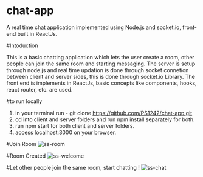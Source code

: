 # chat-app
A real time chat application implemented using Node.js and socket.io, front-end built in ReactJs.

#Intoduction

This is a basic chatting application which lets the user create a room, other people can join the same room and starting messaging. 
The server is setup through node.js and real time updation is done through socket connetion between client and server sides, this is done through socket.io Library.
The front end is implements in ReactJs, basic concepts like components, hooks, react router, etc. are used.

#to run locally
1. in your terminal run - git clone https://github.com/PS1242/chat-app.git
2. cd into client and server folders and run npm install separately for both.
3. run npm start for both client and server folders.
4. access localhost:3000 on your browser.

#Join Room
![ss-room](https://user-images.githubusercontent.com/60357242/123503381-4f4c1700-d670-11eb-84aa-62d9a012035d.png)

#Room Created
![ss-welcome](https://user-images.githubusercontent.com/60357242/123503383-5115da80-d670-11eb-9a38-515a24447bc2.png)

#Let other people join the same room, start chatting !
![ss-chat](https://user-images.githubusercontent.com/60357242/123503384-52470780-d670-11eb-8237-5a17b19eab81.png)
